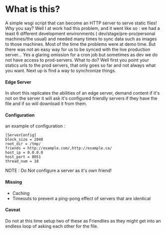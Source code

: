 What is this?
=============

A simple wsgi script that can become an HTTP server to serve static files! Why you say? Well I at work had this problem, and it went like so : we had a least 6 different development environments ( dev/stage/pre-pro/personal machines/the usual) and needed many times to sync data such as images to those machines. Most of the time the problems were at demo time. But there was not an easy way for us to be synced with the live production server... Yes a glaring omission for a cron job but sometimes as dev we do not have access to prod-servers. What to do? Well first you point your statics urls to the prod servers, that only goes so far and not always what you want. Next up is find a way to synchronize things.


#### Edge Server

In short this replicates the abilities of an edge server, demand content if it's not on the server it will ask it's configured friendly servers if they have the file and if so will download it from them.

#### Configuration


an example of configuration : 

```
[ServerConfig]
block_size = 2048
root_dir = /tmp/
friends = http://example.com/,http://example.ca/
host_ip = 0.0.0.0
host_port = 8051
thread_num = 10
```

NOTE : Do Not configure a server as it's own friend! 


#### Missing

* Caching
* Timeouts to prevent a ping-pong effect of servers that are identical

#### Caveat

Do not at this time setup two of these as Friendlies as they might get into an endless loop of asking each other for the file.